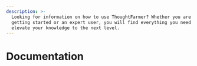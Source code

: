 ```yaml
---
description: >-
  Looking for information on how to use ThoughtFarmer? Whether you are just
  getting started or an expert user, you will find everything you need to
  elevate your knowledge to the next level.
---
```


# Documentation

